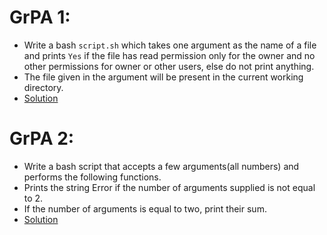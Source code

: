 # GrPA 1:
* Write a bash `script.sh` which takes one argument as the name of a file and prints `Yes` if the file has read permission only for the owner and no other permissions for owner or other users, else do not print anything.
* The file given in the argument will be present in the current working directory.
* [Solution](https://github.com/alokg-812/IIT-Madras/blob/main/SystemCommands/Week6/GrPA/GrPA1.bash)

# GrPA 2:
* Write a bash script that accepts a few arguments(all numbers) and performs the following functions.
* Prints the string Error if the number of arguments supplied is not equal to 2.
* If the number of arguments is equal to two, print their sum.
* [Solution](https://github.com/alokg-812/IIT-Madras/blob/main/SystemCommands/Week6/GrPA/GrPA2.bash)



